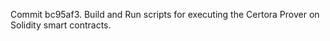 Commit bc95af3.                    Build and Run scripts for executing the Certora Prover on Solidity smart contracts.